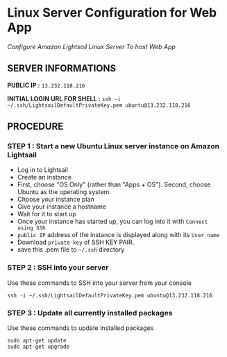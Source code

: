 # Linux Server Configuration for Web App
_Configure Amazon Lightsail Linux Server To host Web App_

## SERVER INFORMATIONS

**PUBLIC IP :**  `13.232.118.216`

**INITIAL LOGIN URL FOR SHELL :** `ssh -i ~/.ssh/LightsailDefaultPrivateKey.pem ubuntu@13.232.118.216`

## PROCEDURE

### STEP 1 : Start a new Ubuntu Linux server instance on Amazon Lightsail
* Log in to Lightsail
* Create an instance
* First, choose "OS Only" (rather than "Apps + OS"). Second, choose Ubuntu as the operating system.
* Choose your instance plan
* Give your instance a hostname
* Wait for it to start up
* Once your instance has started up, you can log into it with `Connect using SSh`
* `public IP` address of the instance is displayed along with its `User name`
* Download `private key` of SSH KEY PAIR.
* save this .pem file to `~/.ssh` directory

### STEP 2 : SSH into your server
Use these commands to SSH into your server from your console
```commandline
ssh -i ~/.ssh/LightsailDefaultPrivateKey.pem ubuntu@13.232.118.216
```

### STEP 3 : Update all currently installed packages
Use these commands to update installed packages
```commandline
sudo apt-get update
sudo apt-get upgrade
```
